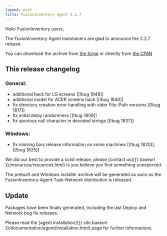 ```yaml
---
layout: post
title: FusionInventory agent 2.2.7
---
```


Hello FusionInventory users,

The FusionInventory Agent maintainers are glad to announce the 2.2.7 release.

You can download the archive from [the forge](http://forge.fusioninventory.org/attachments/download/867/FusionInventory-Agent-2.2.7.tar.gz)
or directly from [the CPAN](https://metacpan.org/release/FusionInventory-Agent)

## This release changelog

### General:

* additional hack for LG screens [[!bug 1848]]
* additional model for ACER screens hack [[!bug 1840]]
* fix directory creation error handling with older File::Path versions [[!bug 1817]]
* fix initial delay randomness [[!bug 1809]]
* fix spurious null character in decoded strings [[!bug 1837]]

### Windows:

* fix missing bios release information on some machines [[!bug 1820]], [[!bug 1825]]

We did our best to provide a solid release, please [contact us]({{ baseurl }}/resources/resources.html) is you believe you find something unexpected.

The prebuilt and Windows installer archive will be generated as soon as the
FusionInventory-Agent-Task-Network distribution is released.

## Update

Packages have been finally generated, including the last Deploy and Network bug fix releases.

Please read the [agent installation]({{ site.baseurl }}/documentation/agent/installation.html)
page for further informations.
